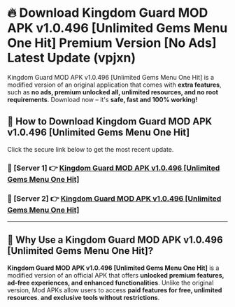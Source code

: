 # 🔥 Download Kingdom Guard MOD APK v1.0.496 [Unlimited Gems Menu One Hit] Premium Version [No Ads] Latest Update (vpjxn) 

Kingdom Guard MOD APK v1.0.496 [Unlimited Gems Menu One Hit] is a modified version of an original application that comes with **extra features**, such as **no ads, premium unlocked all, unlimited resources, and no root requirements**. Download now – it's **safe, fast and 100% working!**

## **📱 How to Download Kingdom Guard MOD APK v1.0.496 [Unlimited Gems Menu One Hit]**  

Click the secure link below to get the most recent update.  

 ### **📌 [Server 1] 👉** [Kingdom Guard MOD APK v1.0.496 [Unlimited Gems Menu One Hit]](https://apkcomod.com?title=Kingdom_Guard_MOD_APK_v1.0.496_[Unlimited_Gems_Menu_One_Hit])

 ### **📌 [Server 2] 👉** [Kingdom Guard MOD APK v1.0.496 [Unlimited Gems Menu One Hit]](https://apkcomod.com?title=Kingdom_Guard_MOD_APK_v1.0.496_[Unlimited_Gems_Menu_One_Hit])

---

## **🤖 Why Use a Kingdom Guard MOD APK v1.0.496 [Unlimited Gems Menu One Hit]?**  

**Kingdom Guard MOD APK v1.0.496 [Unlimited Gems Menu One Hit]** is a modified version of an official APK that offers **unlocked premium features, ad-free experiences, and enhanced functionalities**. Unlike the original version, Mod APKs allow users to access **paid features for free, unlimited resources, and exclusive tools without restrictions**.

🔽 **Ad-Free Experience** – Enjoy your favorite apps and games without disruptive advertisements.  
🔽 **No Root Required** – Install and use Mod APKs without modifying your device.  
🔽 **Premium Features Unlocked** – Access paid content, exclusive tools, and VIP memberships for free.  
🔽 **Unlimited Resources** – Get infinite in-game currency, lives, or premium assets.  
🔽 **Faster Performance & Custom Features** – Optimized versions for smoother usability and additional settings.  

---

## **🚀 How to Install Kingdom Guard MOD APK v1.0.496 [Unlimited Gems Menu One Hit]**  

**🔹 Step 1:** **Enable "Unknown Sources" on Your Device**  
- Open **Settings** > **Security**  
- Enable **Unknown Sources** to allow installations from third-party sources  

**🔹 Step 2:** **Install the APK File**  
- Locate the downloaded file in your device’s **Downloads** folder  
- Tap **Install** and wait for the process to complete  

**🔹 Step 3:** **Launch the App & Enjoy**  
- Open the newly installed app  
- Access **premium features** without ads or restrictions  

---

## **⚠️ Is Kingdom Guard MOD APK v1.0.496 [Unlimited Gems Menu One Hit] Safe to Use?**  

Yes! Our MOD APK is **fully tested** to ensure a **safe and secure experience**:

✅ **Verified & Trusted** – No security risks  
✅ **Malware-Free** – Scanned and tested  
✅ **No Account Ban Risk** – Works smoothly with no restrictions  

> 💡 **Tip:** Always download from trusted sources like ours to avoid fake or harmful versions.